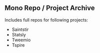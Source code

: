 ## Mono Repo / Project Archive

Includes full repos for following projects:
- Saintstir
- Statsly
- Tweemio
- Tspire
